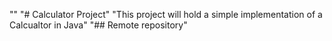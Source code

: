 "" 
"# Calculator Project" 
"This project will hold a simple implementation of a Calcualtor in Java" 
"## Remote repository" 
